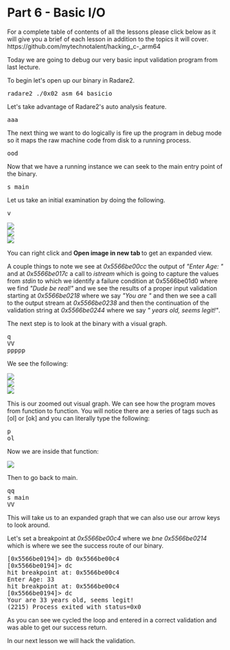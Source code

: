 <h1>Part 6 - Basic I/O</h1><p>For a complete table of contents of all the lessons please click below as it will give you a brief of each lesson in addition to the topics it will cover. https://github.com/mytechnotalent/hacking_c-_arm64</p><p>Today we are going to debug our very basic input validation program from last lecture.</p><p>To begin let's open up our binary in Radare2.</p><pre spellcheck="false">radare2 ./0x02_asm_64_basicio
</pre><p>Let's take advantage of Radare2's auto analysis feature.</p><pre spellcheck="false">aaa
</pre><p>The next thing we want to do logically is fire up the program in debug mode so it maps the raw machine code from disk to a running process.</p><pre spellcheck="false">ood
</pre><p>Now that we have a running instance we can seek to the main entry point of the binary.</p><pre spellcheck="false">s main
</pre><p>Let us take an initial examination by doing the following.</p><pre spellcheck="false">v
</pre><div class="slate-resizable-image-embed slate-image-embed__resize-full-width"><img src="https://media-exp1.licdn.com/dms/image/C4E12AQG6NyVW13i3Zw/article-inline_image-shrink_1500_2232/0/1607682836896?e=1614211200&amp;v=beta&amp;t=g4y3txIMTWaLNYMA_MZ-mBvlhnoYFhPqxmR1I_6CoNo"/></div><div class="slate-resizable-image-embed slate-image-embed__resize-full-width"><img src="https://media-exp1.licdn.com/dms/image/C4E12AQEAKlltNuR-iw/article-inline_image-shrink_1500_2232/0/1607683092302?e=1614211200&amp;v=beta&amp;t=DklG-bA9CW5781iIRbZX24oVwlv5WNPXFviN9SPdJR0"/></div><div class="slate-resizable-image-embed slate-image-embed__resize-full-width"><img src="https://media-exp1.licdn.com/dms/image/C4E12AQHMBU4OCBknnw/article-inline_image-shrink_1500_2232/0/1607683246880?e=1614211200&amp;v=beta&amp;t=FzZ1T-PaK9NommACqes6otzMPkTu8eOVAuRimquZQoE"/></div><p>You can right click and <strong>Open image in new tab </strong>to get an expanded view.</p><p>A couple things to note we see at <em>0x5566be00cc</em> the output of <em>"Enter Age: "</em> and at <em>0x5566be017c</em> a call to <em>istream</em> which is going to capture the values from <em>stdin</em> to which we identify a failure condition at 0x5566be01d0 where we find <em>"Dude be real!"</em> and we see the results of a proper input validation starting at <em>0x5566be0218 </em>where we say <em>"You are "</em> and then we see a call to the output stream at <em>0x5566be0238</em> and then the continuation of the validation string at <em>0x5566be0244</em> where we say <em>" years old, seems legit!"</em>.</p><p>The next step is to look at the binary with a visual graph.</p><pre spellcheck="false">q
VV
ppppp
</pre><p>We see the following:</p><div class="slate-resizable-image-embed slate-image-embed__resize-full-width"><img src="https://media-exp1.licdn.com/dms/image/C4E12AQGgOVss1prAyQ/article-inline_image-shrink_1500_2232/0/1607685699956?e=1614211200&amp;v=beta&amp;t=EegiIwoU5bFGXybpirXk7qxhGDav--Dp5hGojIRj-qY"/></div><div class="slate-resizable-image-embed slate-image-embed__resize-full-width"><img src="https://media-exp1.licdn.com/dms/image/C4E12AQGPZHRiz7YQRA/article-inline_image-shrink_1500_2232/0/1607685723107?e=1614211200&amp;v=beta&amp;t=ysfWT58QmKz2OfUE_4Q21wXuMfJsoYygqvz2m04nfW8"/></div><div class="slate-resizable-image-embed slate-image-embed__resize-full-width"><img src="https://media-exp1.licdn.com/dms/image/C4E12AQEG1PNQvDDE0Q/article-inline_image-shrink_1500_2232/0/1607685740119?e=1614211200&amp;v=beta&amp;t=pbExQgKh3ITQKK90MWm7lHIbHOEwGtSMfFJcP0E88fw"/></div><p>This is our zoomed out visual graph.  We can see how the program moves from function to function.  You will notice there are a series of tags such as [ol] or [ok] and  you can literally type the following:</p><pre spellcheck="false">p
ol
</pre><p>Now we are inside that function:</p><div class="slate-resizable-image-embed slate-image-embed__resize-full-width"><img src="https://media-exp1.licdn.com/dms/image/C4E12AQG9ZMomZ06u7Q/article-inline_image-shrink_1500_2232/0/1607686001944?e=1614211200&amp;v=beta&amp;t=ZlAnqJXFMn0TUD1AT3TfKzmHW2cUspvMTA97pnNagwg"/></div><p>Then to go back to main.</p><pre spellcheck="false">qq
s main
VV
</pre><p>This will take us to an expanded graph that we can also use our arrow keys to look around.</p><p>Let's set a breakpoint at <em>0x5566be00c4</em> where we <em>bne 0x5566be0214</em> which is where we see the success route of our binary.</p><pre spellcheck="false">[0x5566be0194]&gt; db 0x5566be00c4
[0x5566be0194]&gt; dc
hit breakpoint at: 0x5566be00c4
Enter Age: 33
hit breakpoint at: 0x5566be00c4
[0x5566be0194]&gt; dc
Your are 33 years old, seems legit!
(2215) Process exited with status=0x0
</pre><p>As you can see we cycled the loop and entered in a correct validation and was able to get our success return.</p><p>In our next lesson we will hack the validation.</p><p><br/></p>